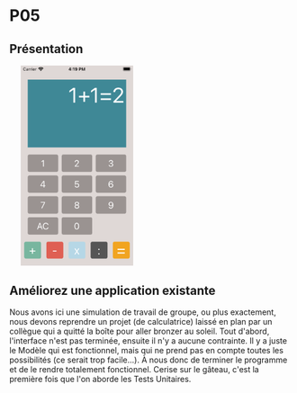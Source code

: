 # P05
## Présentation

<img src="https://github.com/Gdonzeau/P05_Am-liorez_une_application_existante/blob/main/imageP5.png" width="200" title= "présentation" hspace="20">

## Améliorez une application existante
Nous avons ici une simulation de travail de groupe, ou plus exactement, nous devons reprendre un projet (de calculatrice) laissé en plan
par un collègue qui a quitté la boîte pour aller bronzer au soleil. Tout d'abord, l'interface n'est pas terminée, ensuite il n'y a aucune contrainte.
Il y a juste le Modèle qui est fonctionnel, mais qui ne prend pas en compte toutes les possibilités (ce serait trop facile...).
À nous donc de terminer le programme et de le rendre totalement fonctionnel.
Cerise sur le gâteau, c'est la première fois que l'on aborde les Tests Unitaires.
